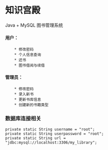 知识宫殿
========

Java + MySQL 图书管理系统


#### 用户：
		* 修改密码
		* 个人信息查询
		* 还书
		* 图书借阅与续借
#### 管理员：
		* 修改密码
		* 录入新书
		* 更新书库信息
		* 创建新的书籍类型


### 数据库连接相关
```
private static String username = "root";
private static String userpassword = "root";
private static String url = 
"jdbc:mysql://localhost:3306/my_library";
```

